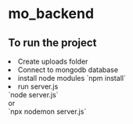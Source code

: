 # mo_backend

## To run the project
<li> Create uploads folder</li>
<li> Connect to mongodb database </li>
<li> install node modules `npm install` </li>
<li> run server.js <br>
`node server.js` <br> or<br>
`npx nodemon server.js`</li>
